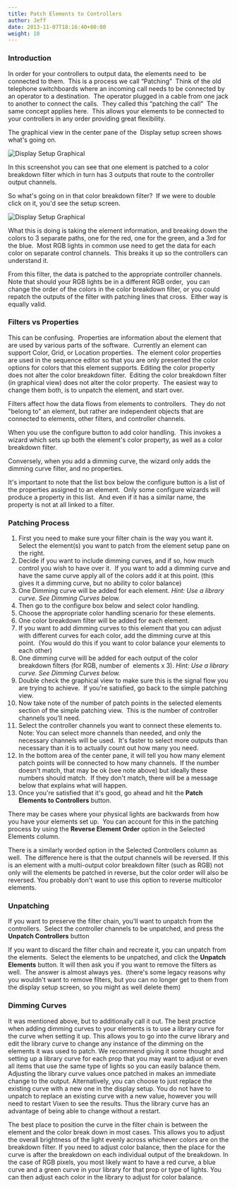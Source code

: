 ```yaml
---
title: Patch Elements to Controllers
author: Jeff
date: 2013-11-07T18:16:40+00:00
weight: 10
---
```

### Introduction ###

In order for your controllers to output data, the elements need to  be connected to them.  This is a process we call &#8220;Patching&#8221;  Think of the old telephone switchboards where an incoming call needs to be connected by an operator to a destination.  The operator plugged in a cable from one jack to another to connect the calls.  They called this &#8220;patching the call&#8221;  The same concept applies here.  This allows your elements to be connected to your controllers in any order providing great flexibility.

The graphical view in the center pane of the  Display setup screen shows what's going on.

![Display Setup Graphical](/images/docs/usage/display-setup/display-patching/DisplaySetupGraphical-300x210.png)

In this screenshot you can see that one element is patched to a color breakdown filter which in turn has 3 outputs that route to the controller output channels.

So what's going on in that color breakdown filter?  If we were to double click on it, you'd see the setup screen.

![Display Setup Graphical](/images/docs/usage/display-setup/display-patching/ColorBreakdownSetup.png)

What this is doing is taking the element information, and breaking down the colors to 3 separate paths, one for the red, one for the green, and a 3rd for the blue.  Most RGB lights in common use need to get the data for each color on separate control channels.  This breaks it up so the controllers can understand it.

From this filter, the data is patched to the appropriate controller channels.  Note that should your RGB lights be in a different RGB order,  you can change the order of the colors in the color breakdown filter, or you could repatch the outputs of the filter with patching lines that cross.  Either way is equally valid.

### Filters vs Properties ###

This can be confusing.  Properties are information about the element that are used by various parts of the software.  Currently an element can support Color, Grid, or Location properties.  The element color properties are used in the sequence editor so that you are only presented the color options for colors that this element supports. Editing the color property does not alter the color breakdown filter.  Editing the color breakdown filter (in graphical view) does not alter the color property.  The easiest way to change them both, is to unpatch the element, and start over.

Filters affect how the data flows from elements to controllers.  They do not "belong to" an element, but rather are independent objects that are connected to elements, other filters, and controller channels.

When you use the configure button to add color handling.  This invokes a wizard which sets up both the element's color property, as well as a color breakdown filter.

Conversely, when you add a dimming curve, the wizard only adds the dimming curve filter, and no properties.

It's important to note that the list box below the configure button is a list of the properties assigned to an element.  Only some configure wizards will produce a property in this list.  And even if it has a similar name, the property is not at all linked to a filter.

### Patching Process ###

  1. First you need to make sure your filter chain is the way you want it.  Select the element(s) you want to patch from the element setup pane on the right.
  2. Decide if you want to include dimming curves, and if so, how much control you wish to have over it.  If you want to add a dimming curve and have the same curve apply all of the colors add it at this point. (this gives it a dimming curve, but no ability to color balance)
  3. One Dimming curve will be added for each element. _Hint: Use a library curve. See Dimming Curves below._
  4. Then go to the configure box below and select color handling.
  5. Choose the appropriate color handling scenario for these elements.
  6. One color breakdown filter will be added for each element.
  7. If you want to add dimming curves to this element that you can adjust with different curves for each color, add the dimming curve at this point.  (You would do this if you want to color balance your elements to each other)
  8. One dimming curve will be added for each output of the color breakdown filters (for RGB, number of  elements x 3). _Hint: Use a library curve. See Dimming Curves below._
  9. Double check the graphical view to make sure this is the signal flow you are trying to achieve.  If you're satisfied, go back to the simple patching view.
 10. Now take note of the number of patch points in the selected elements section of the simple patching view.  This is the number of controller channels you'll need.
 11. Select the controller channels you want to connect these elements to.  Note: You can select more channels than needed, and only the necessary channels will be used.  It's faster to select more outputs than necessary than it is to actually count out how many you need.
 12. In the bottom area of the center pane, it will tell you how many element patch points will be connected to how many channels.  If the number doesn't match, that may be ok (see note above) but ideally these numbers should match.  If they don't match, there will be a message below that explains what will happen.
 13. Once you're satisfied that it's good, go ahead and hit the **Patch Elements to Controllers** button.

There may be cases where your physical lights are backwards from how you have your elements set up.  You can account for this in the patching process by using the **Reverse Element Order** option in the Selected Elements column.

There is a similarly worded option in the Selected Controllers column as well.  The difference here is that the output channels will be reversed. If this is an element with a multi-output color breakdown filter (such as RGB) not only will the elements be patched in reverse, but the color order will also be reversed. You probably don't want to use this option to reverse multicolor elements.

### Unpatching ###

If you want to preserve the filter chain, you'll want to unpatch from the controllers.  Select the controller channels to be unpatched, and press the **Unpatch Controllers** button

If you want to discard the filter chain and recreate it, you can unpatch from the elements.  Select the elements to be unpatched, and click the **Unpatch Elements** button. It will then ask you if you want to remove the filters as well.  The answer is almost always yes.  (there's some legacy reasons why you wouldn't want to remove filters, but you can no longer get to them from the display setup screen, so you might as well delete them)

### Dimming Curves ###

It was mentioned above, but to additionally call it out. The best practice when adding dimming curves to your elements is to use a library curve for the curve when setting it up. This allows you to go into the curve library and edit the library curve to change any instance of the dimming on the elements it was used to patch. We recommend giving it some thought and setting up a library curve for each prop that you may want to adjust or even all items that use the same type of lights so you can easily balance them. Adjusting the library curve values once patched in makes an immediate change to the output. Alternatively, you can choose to just replace the existing curve with a new one in the display setup. You do not have to unpatch to replace an existing curve with a new value, however you will need to restart Vixen to see the results. Thus the library curve has an advantage of being able to change without a restart.

The best place to position the curve in the filter chain is between the element and the color break down in most cases. This allows you to adjust the overall brightness of the light evenly across whichever colors are on the breakdown filter. If you need to adjust color balance, then the place for the curve is after the breakdown on each individual output of the breakdown. In the case of RGB pixels, you most likely want to have a red curve, a blue curve and a green curve in your library for that prop or type of lights. You can then adjust each color in the library to adjust for color balance.
